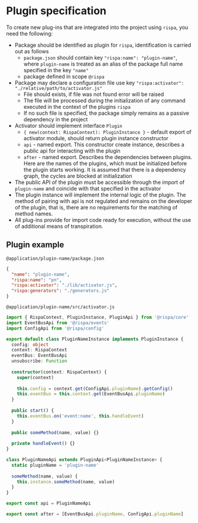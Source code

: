 # Plugin specification

To create new plug-ins that are integrated into the project using `rispa`, you need the following:

 - Package should be identified as plugin for `rispa`, identification is carried out as follows 
   * `package.json` should contain key `"rispa:name": "plugin-name"`, where `plugin-name` is treated as an alias of the package full name specified in the key `"name"`
   * package defined in scope `@rispa` 
 - Package may declare a configuration file use key `"rispa:activator": "./relative/path/to/activator.js"`
   * File should exists, if file was not found error will be raised
   * The file will be processed during the initialization of any command executed in the context of the plugins `rispa`
   * If no such file is specified, the package simply remains as a passive dependency in the project
 - Activator should implement interface `Plugin`
   * `{ new(context: RispaContext): PluginInstance }` - default export of activator module, should return plugin instance constructor
   * `api` - named export. This constructor create instance, describes a public api for interacting with the plugin
   * `after` - named export. Describes the dependencies between plugins. Here are the names of the plugins, which must be initialized before the plugin starts working. It is assumed that there is a dependency graph, the cycles are blocked at initialization
 - The public API of the plugin must be accessible through the import of `plugin-name` and coincide with that specified in the activator
 - The plugin instance will implement the internal logic of the plugin. The method of pairing with api is not regulated and remains on the developer of the plugin, that is, there are no requirements for the matching of method names.
 - All plug-ins provide for import code ready for execution, without the use of additional means of transpiration.

## Plugin example
`@application/plugin-name/package.json`

```json
{
  "name": "plugin-name",
  "rispa:name": "pn",
  "rispa:activator": "./lib/activator.js",
  "rispa:generators": "./generators.js"
}
```

`@application/plugin-name/src/activator.js`

```typescript
import { RispaContext, PluginInstance, PluginApi } from '@rispa/core'
import EventBusApi from '@rispa/events'
import ConfigApi from '@rispa/config'

export default class PluginNameInstance implements PluginInstance {
  config: object
  context: RispaContext
  eventBus: EventBusApi
  unsubscribe: Function
  
  constructor(context: RispaContext) {
    super(context)
    
    this.config = context.get(ConfigApi.pluginName).getConfig()
    this.eventBus = this.context.get(EventBusApi.pluginName)
  }
  
  public start() {
    this.eventBus.on('event:name', this.handleEvent)
  }
  
  public someMethod(name, value) {}
  
  private handleEvent() {}
}

class PluginNameApi extends PluginApi<PluginNameInstance> {
  static pluginName = 'plugin-name'
  
  someMethod(name, value) {
    this.instance.someMethod(name, value)
  }
}

export const api = PluginNameApi

export const after = [EventBusApi.pluginName, ConfigApi.pluginName]
```
